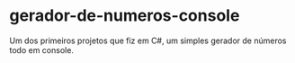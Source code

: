 # gerador-de-numeros-console
Um dos primeiros projetos que fiz em C#, um simples gerador de números todo em console.
